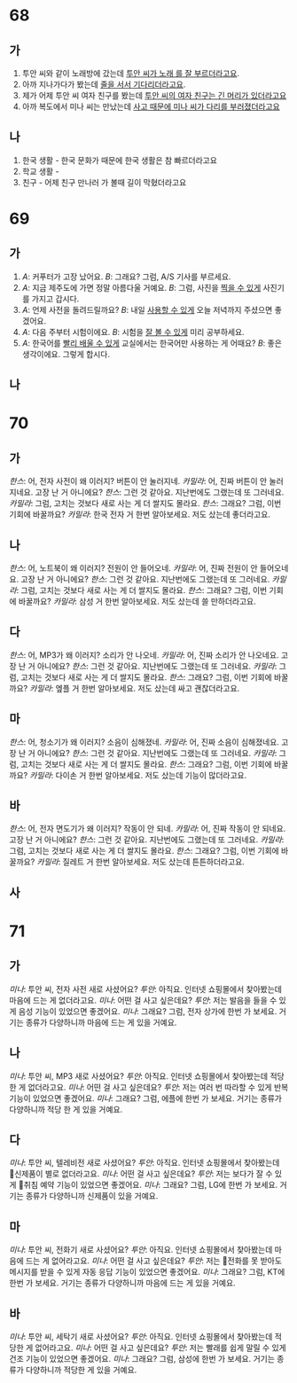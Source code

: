 # 68
## 가
1. 투안 씨와 같이 노래방에 갔는데 <u>투안 씨가 노래 를 잘 부르더라고요</u>.
2. 아까 지나가다가 봤는데 <u>줄을 서서 기다리더라고요</u>.
3. 제가 어제 투안 씨 여자 친구를 봤는데 <u>투안 씨의 여자 친구는 긴 머리가 있더라고요</u>
4. 아까 복도에서 미나 씨는 만났는데 <u>사고 때문에 미나 씨가 다리를 부러졌더라고요</u>
## 나
1. 한국 생활 - 한국 문화가 때문에 한국 생활은 참 빠르더라고요
2. 학교 생활 - 
3. 친구 - 어제 친구 만나러 가 볼때 길이 막혔더라고요

# 69
## 가
1. *A*: 커푸터가 고장 났어요.
   *B*: 그래요? 그럼, <u></u> A/S 기사를 부르세요.
1. *A*: 지금 제주도에 가면 정말 아름다울 거예요.
   *B*: 그럼, 사진을 <u>찍을 수 있게</u> 사진기를 가지고 갑시다.
1. *A*: 언제 사전을 돌려드릴까요?
   *B*: 내일 <u>사용할 수 있게</u> 오늘 저녁까지 주셨으면 좋겠어요.
1. *A*: 다음 주부터 시험이에요.
   *B*: 시험을 <u>잘 볼 수 있게</u> 미리 공부하세요.
1. *A*: 한국어를 <u>빨리 배울 수 있게</u> 교실에서는 한국어만 사용하는 게 어때요?
   *B*: 좋은 생각이에요. 그렇게 합시다.
## 나
# 70
## 가
*한스*: 어, 전자 사전이 왜 이러지? 버튼이 안 눌러지네.
*카밀라*: 어, 진짜 버튼이 안 눌러지네요. 고장 난 거 아니에요?
*한스*: 그런 것 같아요. 지난번에도 그랬는데 또 그러네요.
*카밀라*: 그럼, 고치는 것보다 새로 사는 게 더 쌀지도 몰라요.
*한스*: 그래요? 그럼, 이번 기회에 바꿀까요?
*카밀라*: 한국 전자 거 한번 알아보세요. 저도 샀는데 좋더라고요.
## 나
*한스*: 어, 노트북이 왜 이러지? 전원이 안 들어오네.
*카밀라*: 어, 진짜 전원이 안 들어오네요. 고장 난 거 아니에요?
*한스*: 그런 것 같아요. 지난번에도 그랬는데 또 그러네요.
*카밀라*: 그럼, 고치는 것보다 새로 사는 게 더 쌀지도 몰라요.
*한스*: 그래요? 그럼, 이번 기회에 바꿀까요?
*카밀라*: 삼성 거 한번 알아보세요. 저도 샀는데 쓸 만하더라고요.
## 다
*한스*: 어, MP3가 왜 이러지? 소리가 안 나오네.
*카밀라*: 어, 진짜 소리가 안 나오네요. 고장 난 거 아니에요?
*한스*: 그런 것 같아요. 지난번에도 그랬는데 또 그러네요.
*카밀라*: 그럼, 고치는 것보다 새로 사는 게 더 쌀지도 몰라요.
*한스*: 그래요? 그럼, 이번 기회에 바꿀까요?
*카밀라*: 엪플 거 한번 알아보세요. 저도 샀는데 싸고 괜찮더라고요.
## 마
*한스*: 어, 청소기가 왜 이러지? 소음이 심해졌네.
*카밀라*: 어, 진짜 소음이 심해졌네요. 고장 난 거 아니에요?
*한스*: 그런 것 같아요. 지난번에도 그랬는데 또 그러네요.
*카밀라*: 그럼, 고치는 것보다 새로 사는 게 더 쌀지도 몰라요.
*한스*: 그래요? 그럼, 이번 기회에 바꿀까요?
*카밀라*: 다이손 거 한번 알아보세요. 저도 샀는데 기능이 많더라고요.
## 바
*한스*: 어, 전자 면도기가 왜 이러지? 작동이 안 되네.
*카밀라*: 어, 진짜 작동이 안 되네요. 고장 난 거 아니에요?
*한스*: 그런 것 같아요. 지난번에도 그랬는데 또 그러네요.
*카밀라*: 그럼, 고치는 것보다 새로 사는 게 더 쌀지도 몰라요.
*한스*: 그래요? 그럼, 이번 기회에 바꿀까요?
*카밀라*: 질레트 거 한번 알아보세요. 저도 샀는데 튼튼하더라고요.
## 사

# 71
## 가
*미나*: 투안 씨, 전자 사전 새로 사셨어요?
*투안*: 아직요. 인터넷 쇼핑몰에서 찾아봤는데 마음에 드는 게 없더라고요.
*미나*: 어떤 걸 사고 싶은데요?
*투안*: 저는 발음을 들을 수 있게 음성 기능이 있었으면 좋겠어요.
*미나*: 그래요? 그럼, 전자 상가에 한번 가 보세요. 거기는 종류가 다양하니까 마음에 드는 게 있을 거예요.
## 나
*미나*: 투안 씨, MP3 새로 사셨어요?
*투안*: 아직요. 인터넷 쇼핑몰에서 찾아봤는데 적당한 게 없더라고요.
*미나*: 어떤 걸 사고 싶은데요?
*투안*: 저는 여러 번 따라할 수 있게 반복 기능이 있었으면 좋겠어요.
*미나*: 그래요? 그럼, 에플에 한번 가 보세요. 거기는 종류가 다양하니까 적당 한 게 있을 거예요.
## 다
*미나*: 투안 씨, 텔레비전 새로 사셨어요?
*투안*: 아직요. 인터넷 쇼핑몰에서 찾아봤는데 신제품이 별로 없더라고요.
*미나*: 어떤 걸 사고 싶은데요?
*투안*: 저는 보다가 잘 수 있게 취침 예약 기능이 있었으면 좋겠어요.
*미나*: 그래요? 그럼, LG에 한번 가 보세요. 거기는 종류가 다양하니까 신제품이 있을 거예요.
## 마
*미나*: 투안 씨, 전화기 새로 사셨어요?
*투안*: 아직요. 인터넷 쇼핑몰에서 찾아봤는데 마음에 드는 게 없어라고요.
*미나*: 어떤 걸 사고 싶은데요?
*투안*: 저는 전화를 못 받아도 메시지를 받을 수 있게 자동 응답 기능이 있었으면 좋겠어요.
*미나*: 그래요? 그럼, KT에 한번 가 보세요. 거기는 종류가 다양하니까 마음에 드는 게 있을 거예요.
## 바
*미나*: 투안 씨, 세탁기 새로 사셨어요?
*투안*: 아직요. 인터넷 쇼핑몰에서 찾아봤는데 적당한 게 없어라고요.
*미나*: 어떤 걸 사고 싶은데요?
*투안*: 저는 빨래를 쉽게 말릴 수 있게 건조 기능이 있었으면 좋겠어요.
*미나*: 그래요? 그럼, 삼성에 한번 가 보세요. 거기는 종류가 다양하니까 적당한 게 있을 거예요.